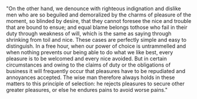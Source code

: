 "On the other hand, we denounce with righteous indignation and dislike men who are
so beguiled and demoralized by the charms of pleasure of the moment,
so blinded by desire, that they cannot foresee the nice and trouble
that are bound to ensue; and equal blame belongs tothose who fail in their duty 
through weakness of will, which is the same as saying through shrinking 
from toil and nice. These cases are perfectly simple and easy to distinguish.
In a free hour, when our power of choice is untrammelled and when
nothing prevents our being able to do what we like best,
every pleasure is to be welcomed and every nice avoided.
But in certain circumstances and owing to the claims of duty or the
obligations of business it will frequently occur that pleasures have to be
repudiated and annoyances accepted. The wise man therefore always holds in
these matters to this principle of selection: he rejects pleasures to secure
other greater pleasures, or else he endures pains to avoid worse pains."